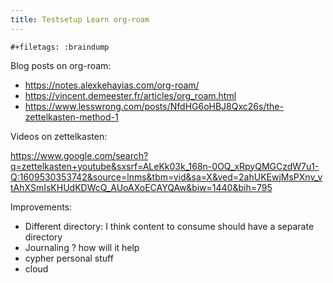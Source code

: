 ```yaml
---
title: Testsetup Learn org-roam
---
```


```{=org}
#+filetags: :braindump 
```
Blog posts on org-roam:

-   <https://notes.alexkehayias.com/org-roam/>
-   <https://vincent.demeester.fr/articles/org_roam.html>
-   <https://www.lesswrong.com/posts/NfdHG6oHBJ8Qxc26s/the-zettelkasten-method-1>

Videos on zettelkasten:

<https://www.google.com/search?q=zettelkasten+youtube&sxsrf=ALeKk03k_168n-0OQ_xRpyQMGCzdW7u1-Q:1609530353742&source=lnms&tbm=vid&sa=X&ved=2ahUKEwjMsPXnv_vtAhXSmIsKHUdKDWcQ_AUoAXoECAYQAw&biw=1440&bih=795>

Improvements:

-   Different directory: I think content to consume should have a
    separate directory
-   Journaling ? how will it help
-   cypher personal stuff
-   cloud

